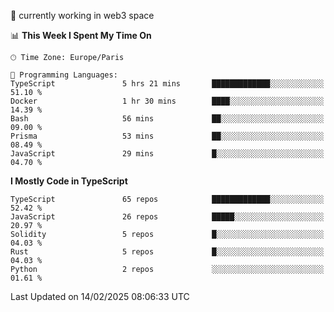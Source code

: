 🔭 currently working in web3 space

<!--START_SECTION:waka-->
📊 **This Week I Spent My Time On** 

```text
🕑︎ Time Zone: Europe/Paris

💬 Programming Languages: 
TypeScript               5 hrs 21 mins       █████████████░░░░░░░░░░░░   51.10 % 
Docker                   1 hr 30 mins        ████░░░░░░░░░░░░░░░░░░░░░   14.39 % 
Bash                     56 mins             ██░░░░░░░░░░░░░░░░░░░░░░░   09.00 % 
Prisma                   53 mins             ██░░░░░░░░░░░░░░░░░░░░░░░   08.49 % 
JavaScript               29 mins             █░░░░░░░░░░░░░░░░░░░░░░░░   04.70 % 
```

**I Mostly Code in TypeScript** 

```text
TypeScript               65 repos            █████████████░░░░░░░░░░░░   52.42 % 
JavaScript               26 repos            █████░░░░░░░░░░░░░░░░░░░░   20.97 % 
Solidity                 5 repos             █░░░░░░░░░░░░░░░░░░░░░░░░   04.03 % 
Rust                     5 repos             █░░░░░░░░░░░░░░░░░░░░░░░░   04.03 % 
Python                   2 repos             ░░░░░░░░░░░░░░░░░░░░░░░░░   01.61 % 
```




 Last Updated on 14/02/2025 08:06:33 UTC
<!--END_SECTION:waka-->
